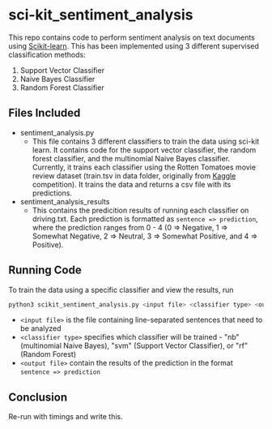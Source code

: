 # sci-kit_sentiment_analysis

This repo contains code to perform sentiment analysis on text documents using [Scikit-learn](https://scikit-learn.org/stable/). This has been implemented using 3 different supervised classification methods:
1. Support Vector Classifier
2. Naive Bayes Classifier
3. Random Forest Classifier

## Files Included

* sentiment_analysis.py
  * This file contains 3 different classifiers to train the data using sci-kit learn. It contains code for the support vector classifier, the random forest classifier, and the multinomial Naive Bayes classifier. Currently, it trains each classifier using the Rotten Tomatoes movie review dataset (train.tsv in data folder, originally from [Kaggle](https://www.kaggle.com/c/sentiment-analysis-on-movie-reviews/data#) competition). It trains the data and returns a csv file with its predictions.
* sentiment_analysis_results
  * This contains the predicition results of running each classifier on driving.txt. Each prediction is formatted as ```sentence => prediction```, where the prediction ranges from 0 - 4 (0 => Negative, 1 => Somewhat Negative, 2 => Neutral, 3 => Somewhat Positive, and 4 => Positive).

## Running Code

To train the data using a specific classifier and view the results, run
  ```bash
  python3 scikit_sentiment_analysis.py <input file> <classifier type> <output file>
  ```
* ```<input file>``` is the file containing line-separated sentences that need to be analyzed
* ```<classifier type>``` specifies which classifier will be trained - "nb" (multinomial Naive Bayes), "svm" (Support Vector Classifier), or "rf" (Random Forest)
* ```<output file>``` contain the results of the prediction in the format ```sentence => prediction```

## Conclusion

Re-run with timings and write this.

